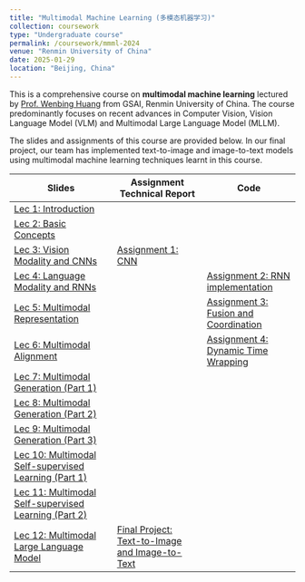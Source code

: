 ```yaml
---
title: "Multimodal Machine Learning (多模态机器学习)"
collection: coursework
type: "Undergraduate course"
permalink: /coursework/mmml-2024
venue: "Renmin University of China"
date: 2025-01-29
location: "Beijing, China"
---
```


This is a comprehensive course on **multimodal machine learning** lectured by [Prof. Wenbing Huang](https://gsai.ruc.edu.cn/english/wenbing_huang) from GSAI, Renmin University of China. The course predominantly focuses on recent advances in Computer Vision, Vision Language Model (VLM) and Multimodal Large Language Model (MLLM).

The slides and assignments of this course are provided below. In our final project, our team has implemented text-to-image and image-to-text models using multimodal machine learning techniques learnt in this course.

| Slides | Assignment Technical Report | Code |
| -------- | ------ | ----------|
| [Lec 1: Introduction](/files/mmml-2024/第一章.pdf) | | |
| [Lec 2: Basic Concepts](/files/mmml-2024/第二章.pdf) | | |
| [Lec 3: Vision Modality and CNNs](/files/mmml-2024/第三章.pdf) | [Assignment 1: CNN](/files/mmml-2024/hw1.pdf) | |
| [Lec 4: Language Modality and RNNs](/files/mmml-2024/第四章.pdf) | |[Assignment 2: RNN implementation](files/mmml-2024/hw2.zip) |
| [Lec 5: Multimodal Representation](/files/mmml-2024/第五章.pdf) | |[Assignment 3: Fusion and Coordination](files/mmml-2024/hw3.zip) |
| [Lec 6: Multimodal Alignment](/files/mmml-2024/第六章.pdf) | |[Assignment 4: Dynamic Time Wrapping](files/mmml-2024/hw4.zip) |
| [Lec 7: Multimodal Generation (Part 1)](/files/mmml-2024/第七章-第一次课.pdf) | | |
| [Lec 8: Multimodal Generation (Part 2)](/files/mmml-2024/第七章（第三次课）.pdf) | | |
| [Lec 9: Multimodal Generation (Part 3)](/files/mmml-2024/第七章（第四次课）.pdf) | | |
| [Lec 10: Multimodal Self-supervised Learning (Part 1)](/files/mmml-2024/第八章.pdf) | | |
| [Lec 11: Multimodal Self-supervised Learning (Part 2)](/files/mmml-2024/第八章（第二次课）.pdf) | | |
| [Lec 12: Multimodal Large Language Model](/files/mmml-2024/第九章.pdf) | [Final Project: Text-to-Image and Image-to-Text](/files/mmml-2024/proj.pdf) | |



